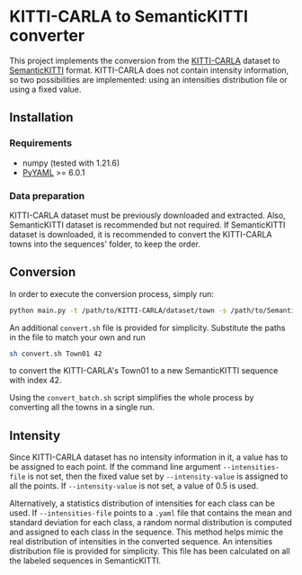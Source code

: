 # KITTI-CARLA to SemanticKITTI converter

This project implements the conversion from the [KITTI-CARLA](https://npm3d.fr/kitti-carla) dataset
to [SemanticKITTI](https://www.semantic-kitti.org/dataset.html#format) format. KITTI-CARLA does not
contain intensity information, so two possibilities are implemented: using an intensities distribution
file or using a fixed value.

## Installation
### Requirements
- numpy (tested with 1.21.6)
- [PyYAML](https://pypi.org/project/PyYAML/) >= 6.0.1

### Data preparation
KITTI-CARLA dataset must be previously downloaded and extracted. Also, SemanticKITTI dataset
is recommended but not required. If SemanticKITTI dataset is downloaded, it is recommended to
convert the KITTI-CARLA towns into the sequences' folder, to keep the order.

## Conversion
In order to execute the conversion process, simply run:
```bash
python main.py -t /path/to/KITTI-CARLA/dataset/town -s /path/to/SemanticKitti/dataset/sequences/seq
```
An additional `convert.sh` file is provided for simplicity. Substitute the paths in the file to match your own and run
```bash
sh convert.sh Town01 42
```
to convert the KITTI-CARLA's Town01 to a new SemanticKITTI sequence with index 42.

Using the `convert_batch.sh` script simplifies the whole process by converting all the towns in a single run.

## Intensity
Since KITTI-CARLA dataset has no intensity information in it, a value has to be assigned to each point.
If the command line argument `--intensities-file` is not set, then the fixed value set by `--intensity-value` is 
assigned to all the points. If `--intensity-value` is not set, a value of 0.5 is used.

Alternatively, a statistics distribution of intensities for each class can be used. If `--intensities-file` points to 
a `.yaml` file that contains the mean and standard deviation for each class, a random normal distribution is computed
and assigned to each class in the sequence. This method helps mimic the real distribution of intensities in the
converted sequence. An intensities distribution file is provided for simplicity. This file has been calculated on all 
the labeled sequences in SemanticKITTI.